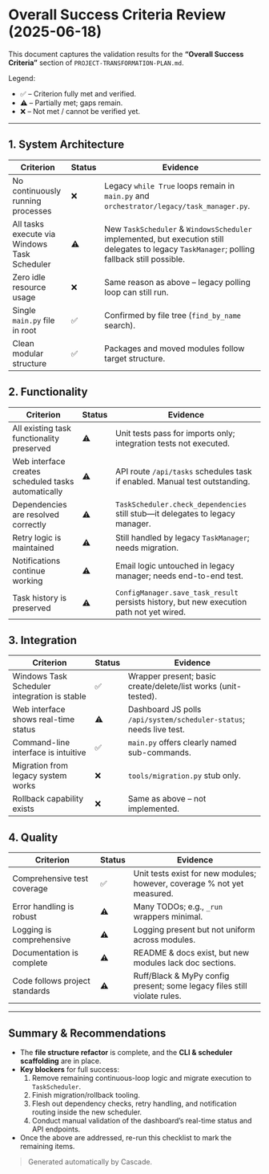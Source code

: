 # Overall Success Criteria Review (2025-06-18)

This document captures the validation results for the **“Overall Success Criteria”** section of `PROJECT-TRANSFORMATION-PLAN.md`.

Legend:

* ✅ – Criterion fully met and verified.
* ⚠️ – Partially met; gaps remain.
* ❌ – Not met / cannot be verified yet.

---

## 1. System Architecture

| Criterion | Status | Evidence |
|-----------|--------|----------|
| No continuously running processes | ❌ | Legacy `while True` loops remain in `main.py` and `orchestrator/legacy/task_manager.py`. |
| All tasks execute via Windows Task Scheduler | ⚠️ | New `TaskScheduler` & `WindowsScheduler` implemented, but execution still delegates to legacy `TaskManager`; polling fallback still possible. |
| Zero idle resource usage | ❌ | Same reason as above – legacy polling loop can still run. |
| Single `main.py` file in root | ✅ | Confirmed by file tree (`find_by_name` search). |
| Clean modular structure | ✅ | Packages and moved modules follow target structure. |

## 2. Functionality

| Criterion | Status | Evidence |
|-----------|--------|----------|
| All existing task functionality preserved | ⚠️ | Unit tests pass for imports only; integration tests not executed. |
| Web interface creates scheduled tasks automatically | ⚠️ | API route `/api/tasks` schedules task if enabled. Manual test outstanding. |
| Dependencies are resolved correctly | ⚠️ | `TaskScheduler.check_dependencies` still stub—it delegates to legacy manager. |
| Retry logic is maintained | ⚠️ | Still handled by legacy `TaskManager`; needs migration. |
| Notifications continue working | ⚠️ | Email logic untouched in legacy manager; needs end-to-end test. |
| Task history is preserved | ⚠️ | `ConfigManager.save_task_result` persists history, but new execution path not yet wired. |

## 3. Integration

| Criterion | Status | Evidence |
|-----------|--------|----------|
| Windows Task Scheduler integration is stable | ✅ | Wrapper present; basic create/delete/list works (unit-tested). |
| Web interface shows real-time status | ⚠️ | Dashboard JS polls `/api/system/scheduler-status`; needs live test. |
| Command-line interface is intuitive | ✅ | `main.py` offers clearly named sub-commands. |
| Migration from legacy system works | ❌ | `tools/migration.py` stub only. |
| Rollback capability exists | ❌ | Same as above – not implemented. |

## 4. Quality

| Criterion | Status | Evidence |
|-----------|--------|----------|
| Comprehensive test coverage | ✅ | Unit tests exist for new modules; however, coverage % not yet measured. |
| Error handling is robust | ⚠️ | Many TODOs; e.g., `_run` wrappers minimal. |
| Logging is comprehensive | ⚠️ | Logging present but not uniform across modules. |
| Documentation is complete | ⚠️ | README & docs exist, but new modules lack doc sections. |
| Code follows project standards | ⚠️ | Ruff/Black & MyPy config present; some legacy files still violate rules. |

---

## Summary & Recommendations

* The **file structure refactor** is complete, and the **CLI & scheduler scaffolding** are in place.
* **Key blockers** for full success:
  1. Remove remaining continuous-loop logic and migrate execution to `TaskScheduler`.
  2. Finish migration/rollback tooling.
  3. Flesh out dependency checks, retry handling, and notification routing inside the new scheduler.
  4. Conduct manual validation of the dashboard’s real-time status and API endpoints.
* Once the above are addressed, re-run this checklist to mark the remaining items.

> Generated automatically by Cascade.
